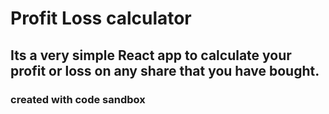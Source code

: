 # Profit Loss calculator

## Its a very simple React app to calculate your profit or loss on any share that you have bought.

### created with code sandbox
